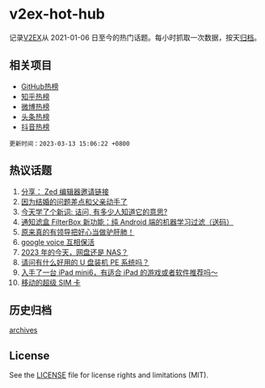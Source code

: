 # v2ex-hot-hub

 记录[V2EX](https://www.v2ex.com/)从 2021-01-06 日至今的热门话题。每小时抓取一次数据，按天[归档](archives)。
 
 ## 相关项目

- [GitHub热榜](https://github.com/lonnyzhang423/github-hot-hub)
- [知乎热榜](https://github.com/lonnyzhang423/zhihu-hot-hub)
- [微博热榜](https://github.com/lonnyzhang423/weibo-hot-hub)
- [头条热榜](https://github.com/lonnyzhang423/toutiao-hot-hub)
- [抖音热榜](https://github.com/lonnyzhang423/douyin-hot-hub)


 `更新时间：2023-03-13 15:06:22 +0800`

## 热议话题

1. [分享： Zed 编辑器邀请链接](https://www.v2ex.com/t/923440)
1. [因为结婚的问题差点和父亲动手了](https://www.v2ex.com/t/923378)
1. [今天学了个新词: 诘问, 有多少人知道它的意思?](https://www.v2ex.com/t/923429)
1. [通知滤盒 FilterBox 新功能：纯 Android 端的机器学习过滤（送码）](https://www.v2ex.com/t/923401)
1. [原来真的有领导把好心当做驴肝肺！](https://www.v2ex.com/t/923529)
1. [google voice 互相保活](https://www.v2ex.com/t/923496)
1. [2023 年的今天，网盘还是 NAS？](https://www.v2ex.com/t/923443)
1. [请问有什么好用的 U 盘装机 PE 系统吗？](https://www.v2ex.com/t/923497)
1. [入手了一台 iPad mini6，有适合 iPad 的游戏或者软件推荐吗～](https://www.v2ex.com/t/923470)
1. [移动的超级 SIM 卡](https://www.v2ex.com/t/923499)

## 历史归档

[archives](archives)

## License

See the [LICENSE](LICENSE) file for license rights and limitations (MIT).
